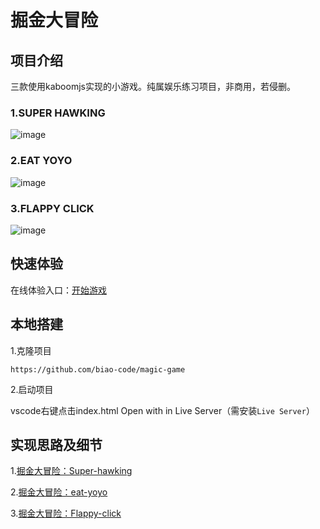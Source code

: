 # 掘金大冒险

## 项目介绍

三款使用kaboomjs实现的小游戏。纯属娱乐练习项目，非商用，若侵删。

### 1.SUPER HAWKING

![image](https://p3-juejin.byteimg.com/tos-cn-i-k3u1fbpfcp/3286ca928a114b109ae67a7673404878~tplv-k3u1fbpfcp-watermark.image?)

### 2.EAT YOYO

![image](https://p1-juejin.byteimg.com/tos-cn-i-k3u1fbpfcp/b27e4b5682d240879c3ec9013cff4cd9~tplv-k3u1fbpfcp-watermark.image)

### 3.FLAPPY CLICK

![image](https://p9-juejin.byteimg.com/tos-cn-i-k3u1fbpfcp/33bb60e8497c44c7bb87a34d65320898~tplv-k3u1fbpfcp-watermark.image?)


## 快速体验

在线体验入口：[开始游戏](https://biao-code.github.io/magic-game/)



## 本地搭建

1.克隆项目

`https://github.com/biao-code/magic-game`

2.启动项目

vscode右键点击index.html Open with in Live Server（需安装`Live Server`）

## 实现思路及细节

1.[掘金大冒险：Super-hawking](https://juejin.cn/post/7089802999861608455/)

2.[掘金大冒险：eat-yoyo](https://juejin.cn/post/7089802377280110629)

3.[掘金大冒险：Flappy-click](https://juejin.cn/post/7089802664585723911/)